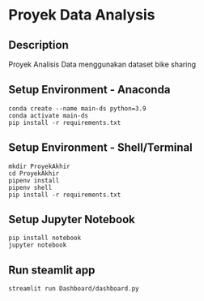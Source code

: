 # Proyek Data Analysis

## Description
Proyek Analisis Data menggunakan dataset bike sharing

## Setup Environment - Anaconda
```
conda create --name main-ds python=3.9
conda activate main-ds
pip install -r requirements.txt
```

## Setup Environment - Shell/Terminal
```
mkdir ProyekAkhir
cd ProyekAkhir
pipenv install
pipenv shell
pip install -r requirements.txt
```
## Setup Jupyter Notebook
```
pip install notebook
jupyter notebook
```

## Run steamlit app
```
streamlit run Dashboard/dashboard.py
```